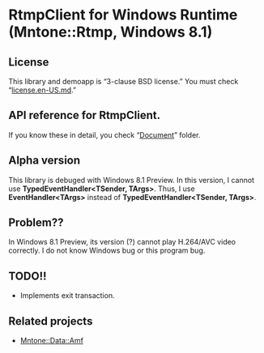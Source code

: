# RtmpClient for Windows Runtime (Mntone::Rtmp, Windows 8.1)

## License
This library and demoapp is “3-clause BSD license.”
You must check “[license.en-US.md](./license.en-US.md).”

## API reference for RtmpClient.
If you know these in detail, you check “[Document](./Document/)” folder.

## Alpha version
This library is debuged with Windows 8.1 Preview. In this version, I cannot use **TypedEventHandler&lt;TSender, TArgs&gt;**. Thus, I use **EventHandler&lt;TArgs&gt;** instead of **TypedEventHandler&lt;TSender, TArgs&gt;**.

## Problem??
In Windows 8.1 Preview, its version (?) cannot play H.264/AVC video correctly. I do not know Windows bug or this program bug.

## TODO!!
- Implements exit transaction.

## Related projects
- [Mntone::Data::Amf](//github.com/mntone/Data.Amf)